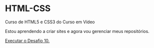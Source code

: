 # HTML-CSS
 Curso de HTML5 e CSS3 do Curso em Vídeo

Estou aprendendo a criar sites e agora vou gerenciar meus repositórios.

<a href="https://ericksumane.github.io/HTML-CSS/Desafios/modulo%202/d010/android.html">Executar o Desafio 10.</a>